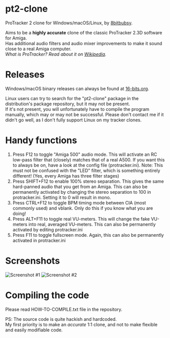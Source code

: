 # pt2-clone
ProTracker 2 clone for Windows/macOS/Linux, by [8bitbubsy](https://16-bits.org).

Aims to be a **highly accurate** clone of the classic ProTracker 2.3D software for Amiga. \
Has additional audio filters and audio mixer improvements to make it sound close to a real Amiga computer. \
*What is ProTracker? Read about it on [Wikipedia](https://en.wikipedia.org/wiki/ProTracker).*


# Releases
Windows/macOS binary releases can always be found at [16-bits.org](https://16-bits.org/pt2.php).

Linux users can try to search for the "pt2-clone" package in the distribution's package repository, but it may not be present. \
If it's not present, you will unfortunately have to compile the program manually, which may or may not be successful. Please don't contact me if it didn't go well, as I don't fully support Linux on my tracker clones.


# Handy functions
1) Press F12 to toggle "Amiga 500" audio mode. This will activate an RC low-pass filter that (closely) matches that of a real A500.
If you want this to always be on, have a look at the config file (protracker.ini).
Note: This must not be confused with the "LED" filter, which is something entirely different! (Yes, every Amiga has three filter stages)
2) Press SHIFT+F12 to enable 100% stereo separation. This gives the same hard-panned audio that you get from an Amiga. This can also be permanently activated by changing the stereo separation to 100
in protracker.ini. Setting it to 0 will result in mono.
3) Press CTRL+F12 to toggle BPM timing mode between CIA (most commonly used) and vblank. Only do this if you know what
you are doing!
4) Press ALT+F11 to toggle real VU-meters. This will change the fake VU-meters into real, averaged VU-meters.
This can also be permanently activated by editing protracker.ini
5) Press F11 to toggle fullscreen mode. Again, this can also be permanently activated in protracker.ini

# Screenshots

![Screenshot #1](https://16-bits.org/pt2-clone-1.png)
![Screenshot #2](https://16-bits.org/pt2-clone-2.png)


# Compiling the code
Please read HOW-TO-COMPILE.txt file in the repository.

PS: The source code is quite hackish and hardcoded. \
My first priority is to make an _accurate_ 1:1 clone, and not to make flexible and easily modifiable code.
